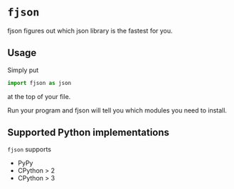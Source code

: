 # `fjson`
fjson figures out which json library is the fastest for you.

## Usage
Simply put 
```python
import fjson as json
```

at the top of your file. 

Run your program and fjson will tell you which modules you need to install.

## Supported Python implementations

`fjson` supports
 - PyPy 
 - CPython > 2
 - CPython > 3
